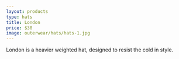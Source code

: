 ```yaml
---
layout: products
type: hats
title: London
price: $30
image: outerwear/hats/hats-1.jpg
---
```



London is a heavier weighted hat, designed to resist the cold in style. 